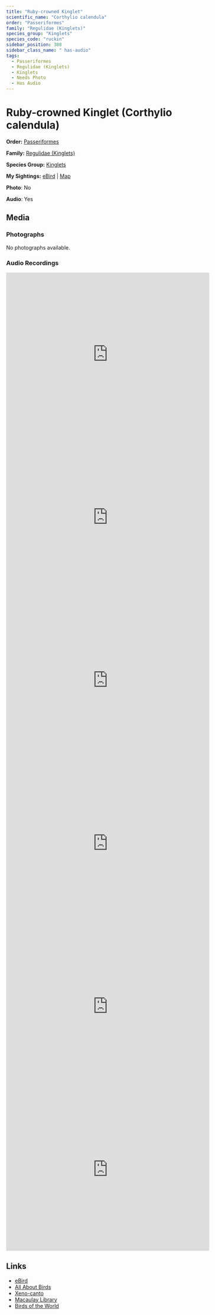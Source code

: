 ```yaml
---
title: "Ruby-crowned Kinglet"
scientific_name: "Corthylio calendula"
order: "Passeriformes"
family: "Regulidae (Kinglets)"
species_group: "Kinglets"
species_code: "ruckin"
sidebar_position: 308
sidebar_class_name: " has-audio"
tags: 
  - Passeriformes
  - Regulidae (Kinglets)
  - Kinglets
  - Needs Photo
  - Has Audio
---
```


# Ruby-crowned Kinglet (Corthylio calendula)

**Order:** [Passeriformes](/tags/passeriformes)

**Family:** [Regulidae (Kinglets)](/tags/regulidae-kinglets)

**Species Group:** [Kinglets](/tags/kinglets)

**My Sightings:** [eBird](https://ebird.org/lifelist?r=world&time=life&spp=ruckin) | [Map](/map?species_code=ruckin)

**Photo**: No 

**Audio**: Yes

## Media
### Photographs
No photographs available.

### Audio Recordings
<iframe src="https://macaulaylibrary.org/asset/626557557/embed" width="550" height="440" frameborder="0" allowfullscreen></iframe>
<iframe src="https://macaulaylibrary.org/asset/626618113/embed" width="550" height="440" frameborder="0" allowfullscreen></iframe>
<iframe src="https://macaulaylibrary.org/asset/626995435/embed" width="550" height="440" frameborder="0" allowfullscreen></iframe>
<iframe src="https://macaulaylibrary.org/asset/626995436/embed" width="550" height="440" frameborder="0" allowfullscreen></iframe>
<iframe src="https://macaulaylibrary.org/asset/626559382/embed" width="550" height="440" frameborder="0" allowfullscreen></iframe>
<iframe src="https://macaulaylibrary.org/asset/626559392/embed" width="550" height="440" frameborder="0" allowfullscreen></iframe>

## Links
* [eBird](https://ebird.org/species/ruckin) 
* [All About Birds](https://www.allaboutbirds.org/guide/ruckin) 
* [Xeno-canto](https://www.xeno-canto.org/species/corthylio-calendula) 
* [Macaulay Library](https://search.macaulaylibrary.org/catalog?taxonCode=ruckin&sort=rating_rank_desc)
* [Birds of the World](https://birdsoftheworld.org/bow/species/ruckin)
